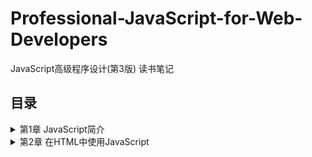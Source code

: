 # Professional-JavaScript-for-Web-Developers
JavaScript高级程序设计(第3版) 读书笔记

## 目录
<details>
<summary>第1章 JavaScript简介</summary>

- [1.1 JavaScript简史](/chapter%201.md#11-JavaScript简史)
- [1.2 JavaScript实现](/chapter%201.md#12-JavaScript实现)
- [1.3 JavaScript版本](/chapter%201.md#13-JavaScript版本)
</details>
<details>
<summary>第2章 在HTML中使用JavaScript</summary>
  
- [2.1 <script>元素](/chapter%202.md#21-script元素)
- [2.2 文档模式](/chapter%202.md#22-文档模式)
- [2.3 元素](/chapter%202.md#23-元素)
</details>
<details>
<summary>第3章 基本概念</summary>

- [3.1 语法](/chapter%203.md#31-语法)
  - [3.1.1 区分大小写](/chapter%203.md#311-区分大小写)
  - [3.1.2 标识符](/chapter%203.md#312-标识符)
  - [3.1.3 注释](/chapter%203.md#313-注释)
  - [3.1.4 严格模式](/chapter%203.md#314-严格模式)
  - [3.1.5 语句](/chapter%203.md#315-语句)
- [3.2 关键字和保留字](/chapter%203.md#32-关键字和保留字)
- [3.3 变量](/chapter%203.md#33-变量)
- [3.4 数据类型](/chapter%203.md#34-数据类型)
  - [3.4.1 typeof操作符](/chapter%203.md#341-typeof操作符)
  - [3.4.2 Undefined类型](/chapter%203.md#342-Undefined类型)
  - [3.4.3 Null类型](/chapter%203.md#343-Null类型)
  - [3.4.4 Boolean类型](/chapter%203.md#344-Boolean类型)
  - [3.4.5 Number类型](/chapter%203.md#345-Number类型)
    - [浮点数值](/chapter%203.md#1-浮点数值)
    - [数值范围](/chapter%203.md#2-数值范围)
    - [NaN](/chapter%203.md#3-NaN)
    - [数值转换](/chapter%203.md#4-数值转换)
  - [3.4.6 String类型](/chapter%203.md#346-String类型)
    - [字符字面量](/chapter%203.md#1-字符字面量)
    - [字符串的特点](/chapter%203.md#2-字符串的特点)
    - [转换为字符串](/chapter%203.md#3-转换为字符串)
  - [3.4.7 Object类型](/chapter%203.md#347-Object类型)
- [3.5 操作符](/chapter%203.md#35-操作符)
  - [3.5.1 一元操作符](/chapter%203.md#351-一元操作符)
    - [递增和递减操作符](/chapter%203.md#1-递增和递减操作符)
    - [一元加和减操作符](/chapter%203.md#2-一元加和减操作符)
  - [3.5.2 位操作符](/chapter%203.md#352-位操作符)
    - [按位非(NOT)](/chapter%203.md#1-按位非NOT)
    - [按位与(AND)](/chapter%203.md#2-按位与AND)
    - [按位或(OR)](/chapter%203.md#3-按位或OR)
    - [按位异或(XOR)](/chapter%203.md#4-按位异或XOR)
    - [左移](/chapter%203.md#5-左移)
    - [有符号右移](/chapter%203.md#6-有符号右移)
    - [无符号右移](/chapter%203.md#7-无符号右移)
  - [3.5.3 布尔操作符](/chapter%203.md#353-布尔操作符)
    - [逻辑非](/chapter%203.md#1-逻辑非)
    - [逻辑与](/chapter%203.md#2-逻辑与)
    - [逻辑或](/chapter%203.md#3-逻辑或)
  - [3.5.4 乘性操作符](/chapter%203.md#354-乘性操作符)
    - [乘法](/chapter%203.md#1-乘法)
    - [除法](/chapter%203.md#2-除法)
    - [求模](/chapter%203.md#3-求模)
  - [3.5.5 加性操作符](/chapter%203.md#355-加性操作符)
    - [加法](/chapter%203.md#1-加法)
    - [减法](/chapter%203.md#2-减法)
  - [3.5.6 关系操作符](/chapter%203.md#356-关系操作符)
  - [3.5.7 相等操作符](/chapter%203.md#357-相等操作符)
    - [相等和不相等](/chapter%203.md#1-相等和不相等)
    - [全等和不全等](/chapter%203.md#2-全等和不全等)
  - [3.5.8 条件从操作符](/chapter%203.md#358-条件从操作符)
  - [3.5.9 赋值操作符](/chapter%203.md#359-赋值操作符)
  - [3.5.10 逗号操作符](/chapter%203.md#3510-逗号操作符)
- [3.6 语句](/chapter%203.md#36-语句)
  - [3.6.1 if语句](/chapter%203.md#361-if语句)
  - [3.6.2 do-while语句](/chapter%203.md#362-do-while语句)
  - [3.6.3 while语句](/chapter%203.md#363-while语句)
  - [3.6.4 for语句](/chapter%203.md#364-for语句)
  - [3.6.5 for-in语句](/chapter%203.md#365-for-in语句)
  - [3.6.6 label语句](/chapter%203.md#366-label语句)
  - [3.6.7 break和continue语句](/chapter%203.md#367-break和continue语句)
  - [3.6.8 with语句](/chapter%203.md#368-with语句)
  - [3.6.9 switch语句](/chapter%203.md#369-switch语句)
- [3.7 函数](/chapter%203.md#37-函数)
  - [3.7.1 理解参数](/chapter%203.md#371-理解参数)
  - [3.7.2 没有重载](/chapter%203.md#372-没有重载)
</details>

- [第4章](/chapter%204.md)
- [第5章](/chapter%205.md)
- [第6章](/chapter%206.md)
- [第7章](/chapter%207.md)
- [第8章](/chapter%208.md)
